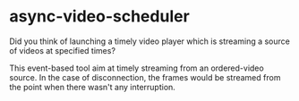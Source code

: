 # async-video-scheduler

Did you think of launching a timely video player which is streaming a source of videos at specified times?

This event-based tool aim at timely streaming from an ordered-video source. In the case of disconnection, the frames would be streamed
from the point when there wasn't any interruption.




